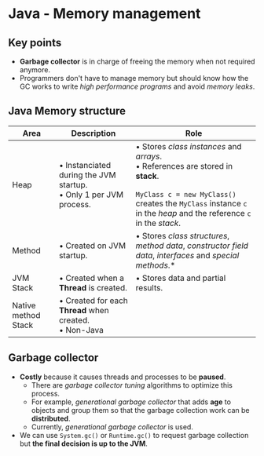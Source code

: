 # Java - Memory management

## Key points
- **Garbage collector** is in charge of freeing the memory when not required anymore.
- Programmers don't have to manage memory but should know how the GC works to write *high performance programs* and avoid *memory leaks*.

## Java Memory structure

|Area   |Description  | Role  |
|-------|--------------|-------|
|Heap   |• Instanciated during the JVM startup.<br/>• Only 1 per JVM process.|• Stores *class instances* and *arrays*.<br/>• References are stored in **stack**.<br/><br/>`MyClass c = new MyClass()` creates the `MyClass` instance `c` in the *heap* and the reference `c` in the *stack*.|
|Method|• Created on JVM startup.|• Stores *class structures*, *method data*, *constructor field data*, *interfaces* and *special methods*.*|
|JVM Stack   |• Created when a **Thread** is created.<br/>|• Stores data and partial results.   |
|Native method Stack   |• Created for each **Thread** when created.<br/>• Non-Java||

## Garbage collector
- **Costly** because it causes threads and processes to be **paused**.
  - There are *garbage collector tuning* algorithms to optimize this process.
  - For example, *generational garbage collector* that adds **age** to objects and group them so that the garbage collection work can be **distributed**.
  - Currently, *generational garbage collector* is used.
- We can use `System.gc()` or `Runtime.gc()` to request garbage collection but **the final decision is up to the JVM**.